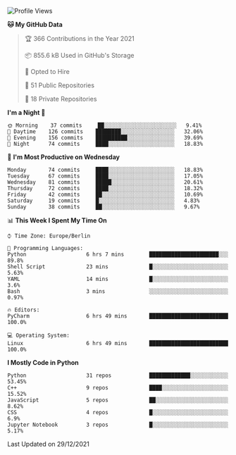 <!--START_SECTION:waka-->
![Profile Views](http://img.shields.io/badge/Profile%20Views-8-blue)

**🐱 My GitHub Data** 

> 🏆 366 Contributions in the Year 2021
 > 
> 📦 855.6 kB Used in GitHub's Storage 
 > 
> 💼 Opted to Hire
 > 
> 📜 51 Public Repositories 
 > 
> 🔑 18 Private Repositories  
 > 
**I'm a Night 🦉** 

```text
🌞 Morning    37 commits     ██░░░░░░░░░░░░░░░░░░░░░░░   9.41% 
🌆 Daytime    126 commits    ████████░░░░░░░░░░░░░░░░░   32.06% 
🌃 Evening    156 commits    ██████████░░░░░░░░░░░░░░░   39.69% 
🌙 Night      74 commits     ████░░░░░░░░░░░░░░░░░░░░░   18.83%

```
📅 **I'm Most Productive on Wednesday** 

```text
Monday       74 commits     ████░░░░░░░░░░░░░░░░░░░░░   18.83% 
Tuesday      67 commits     ████░░░░░░░░░░░░░░░░░░░░░   17.05% 
Wednesday    81 commits     █████░░░░░░░░░░░░░░░░░░░░   20.61% 
Thursday     72 commits     ████░░░░░░░░░░░░░░░░░░░░░   18.32% 
Friday       42 commits     ██░░░░░░░░░░░░░░░░░░░░░░░   10.69% 
Saturday     19 commits     █░░░░░░░░░░░░░░░░░░░░░░░░   4.83% 
Sunday       38 commits     ██░░░░░░░░░░░░░░░░░░░░░░░   9.67%

```


📊 **This Week I Spent My Time On** 

```text
⌚︎ Time Zone: Europe/Berlin

💬 Programming Languages: 
Python                   6 hrs 7 mins        ██████████████████████░░░   89.8% 
Shell Script             23 mins             █░░░░░░░░░░░░░░░░░░░░░░░░   5.63% 
YAML                     14 mins             █░░░░░░░░░░░░░░░░░░░░░░░░   3.6% 
Bash                     3 mins              ░░░░░░░░░░░░░░░░░░░░░░░░░   0.97%

🔥 Editors: 
PyCharm                  6 hrs 49 mins       █████████████████████████   100.0%

💻 Operating System: 
Linux                    6 hrs 49 mins       █████████████████████████   100.0%

```

**I Mostly Code in Python** 

```text
Python                   31 repos            █████████████░░░░░░░░░░░░   53.45% 
C++                      9 repos             ████░░░░░░░░░░░░░░░░░░░░░   15.52% 
JavaScript               5 repos             ██░░░░░░░░░░░░░░░░░░░░░░░   8.62% 
CSS                      4 repos             █░░░░░░░░░░░░░░░░░░░░░░░░   6.9% 
Jupyter Notebook         3 repos             █░░░░░░░░░░░░░░░░░░░░░░░░   5.17%

```



 Last Updated on 29/12/2021
<!--END_SECTION:waka-->　　
